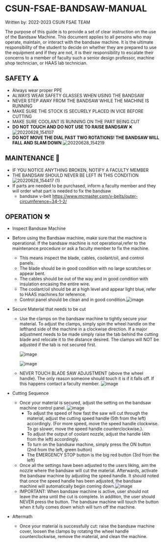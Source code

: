 # CSUN-FSAE-BANDSAW-MANUAL
Written by: 2022-2023 CSUN FSAE TEAM

The purpose of this guide is to provide a set of clear instruction on the use of the Bandsaw Machine. This document applies to all persons who may operate, maintain, or interact with the bandsaw machine. It is the ultimate responsibility of the student to decide on whether they are prepared to use the equipment and if they are not, it is their responsibility to escalate their concerns to a member of faculty such a senior design professor, machine shop technician, or HAAS lab technician.

## SAFETY ⚠️

* Always wear proper PPE
* ALWAYS WEAR SAFETY GLASSES WHEN USING THE BANDSAW
* NEVER STEP AWAY FROM THE BANDSAW WHILE THE MACHINE IS RUNNING
* MAKE SURE THE STOCK IS SECURELY PLACED IN VICE BEFORE CUTTING
* MAKE SURE COOLANT IS RUNNING ON THE PART BEING CUT
* **DO NOT TOUCH AND DO NOT USE TO RAISE BANDSAW** ❌ ![20220628_154107](https://user-images.githubusercontent.com/80706125/176317178-cc578a06-a91e-4aab-905f-86e1dc70544c.jpg) 
* **DO NOT MOVE THE DIAL PAST TWO ROTATIONS! THE BANDSAW WILL FALL AND SLAM DOWN** ![20220628_154219](https://user-images.githubusercontent.com/80706125/176317454-912c1d85-0fe7-4146-a0f8-eb901c7fe5c6.jpg)


## MAINTENANCE 🧹
* IF YOU NOTICE ANYTHING BROKEN, NOTIFY A FACULTY MEMBER
* THE BANDSAW SHOULD NEVER BE LEFT IN THIS CONDITION ![20220628_154417 (1)](https://user-images.githubusercontent.com/80706125/176318396-01512ef7-1326-4b1a-93fe-92719e0ac405.jpg)
* If parts are needed to be purchased, inform a faculty member and they will order what part is needed to fix the bandsaw
    * bandsaw v-belt    https://www.mcmaster.com/v-belts/outer-circumference~34-1-2/  

## OPERATION ⚒️
* Inspect Bandsaw Machine 
 * Before using the Bandsaw machine, make sure that the machine is operational. If the bandsaw machine is not   operational,refer to the maintenance procedure or ask a faculty member to fix the machine.  
     * This means inspect the blade, cables, coolant/oil, and control panels.
     * The blade should be in good condition with no large scratches or appear bent.
     * The cables should be out of the way and in good condition with insulation encasing the entire wire. 
     * The coolant/oil should be at a high level and appear light blue, refer to HAAS machines for reference.
     * Control panel should be clean and in good condition.![image](https://user-images.githubusercontent.com/80706125/178127883-ec07ffac-e279-40fb-815b-cf5758fd3b46.png)

* Secure Material that needs to be cut
   * Use the clamps on the bandsaw machine to tightly secure your material. To adjust the clamps, simply spin the wheel handle on the lefthand side of the machine in a clockwise direction. If a major adjustment needs to be made simply raise the tab behind the cutting blade and relocate it to the distance desired. The clamps will NOT be adjusted if the tab is not secured first.
 
      ![image](https://user-images.githubusercontent.com/80706125/178127911-2a9ad8e9-32b8-41ef-b44c-81fb160f8123.png)

      ![image](https://user-images.githubusercontent.com/80706125/178127912-dc7b8d32-d2e6-4cc9-9332-d9f31e32b051.png)


   * NEVER TOUCH BLADE SAW ADJUSTMENT (above the wheel handle). The only reason someone should touch it is if it falls off. If this happens contact a faculty member. 
   ![image](https://user-images.githubusercontent.com/80706125/178128000-1533737e-c065-49ce-b8db-5d9c06bdd9a6.png)

* Cutting Sequence
   * Once your material is secured, adjust the setting on the bandsaw machine control panel. 
   ![image](https://user-images.githubusercontent.com/80706125/178128164-8e8839b2-ca9e-4bab-bf95-0151ac657da3.png)
      * To adjust the speed of how fast the saw will cut through the material, adjust the cutting speed handle (5th from the left) accordingly. (For more speed, move the speed handle clockwise. To go slower, move the speed handle counterclockwise.).
      * To adjust the output of coolant nozzle, adjust the handle (4th from the left) accordingly.
      * To turn on the bandsaw machine, simply press the ON button (2nd from the left, green button)
      * The EMERGENCY STOP button is the big red button (3rd from the left) 
   * Once all the settings have been adjusted to the users liking, aim the nozzle where the bandsaw will cut the material. Afterwards, activate the bandsaw machine by adjusting the speed handle. It should noted that once the speed handle has been adjusted, the bandsaw machine will automatically begin coming down.![image](https://user-images.githubusercontent.com/80706125/178128376-1974ad1d-04a5-4a03-a9cd-66693ac497d6.png)
   * IMPORTANT: When bandsaw machine is active, user should not leave the area until the cut is complete. In addition, the user should NEVER press the button. The bandsaw machine will touch the button when it fully comes down which will turn off the machine. 
   
* Aftermath
   * Once your material is successfully cut: raise the bandsaw machine cover, loosen the clamps by rotating the wheel handle counterclockwise, remove the material, and clean the machine. 
